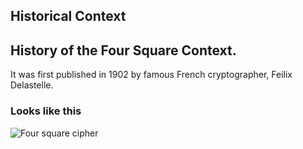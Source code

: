 ## Historical Context
History of the Four Square Context.
-----------------
It was first published in 1902 by famous French cryptographer, Feilix Delastelle.
### Looks like this
 ![Four square cipher](https://img.wattpad.com/42ae1656e091f8ef45b78115ca3f48c750ab40db/68747470733a2f2f73332e616d617a6f6e6177732e636f6d2f776174747061642d6d656469612d736572766963652f53746f7279496d6167652f566b676b72364d75537a646a73773d3d2d3136372e313531616534343836313438643966663135383332323233383035342e6a7067?s=fit&w=720&h=720)
